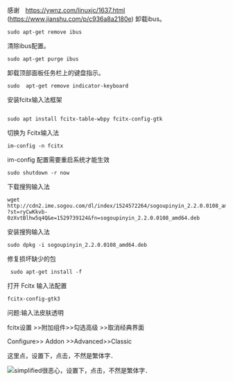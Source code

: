 ﻿感谢　https://ywnz.com/linuxjc/1637.html
(https://www.jianshu.com/p/c936a8a2180e)
卸载ibus。

```
sudo apt-get remove ibus
```


清除ibus配置。

```
sudo apt-get purge ibus
```


卸载顶部面板任务栏上的键盘指示。

```
sudo  apt-get remove indicator-keyboard
```



安装fcitx输入法框架

```

sudo apt install fcitx-table-wbpy fcitx-config-gtk
```


切换为 Fcitx输入法

```
im-config -n fcitx
```



im-config 配置需要重启系统才能生效

```
sudo shutdown -r now
```



下载搜狗输入法

```
wget http://cdn2.ime.sogou.com/dl/index/1524572264/sogoupinyin_2.2.0.0108_amd64.deb  ?st=ryCwKkvb-0zXvtBlhw5q4Q&e=1529739124&fn=sogoupinyin_2.2.0.0108_amd64.deb

```


安装搜狗输入法

```
sudo dpkg -i sogoupinyin_2.2.0.0108_amd64.deb
```



修复损坏缺少的包

```
 sudo apt-get install -f
```



打开 Fcitx 输入法配置

```
fcitx-config-gtk3
```



问题:输入法皮肤透明

fcitx设置 >>附加组件>>勾选高级 >>取消经典界面

Configure>>  Addon  >>Advanced>>Classic






这里点，设置下，点击，不然是繁体字．

![simplified很恶心，设置下，点击，不然是繁体字．](https://img-blog.csdnimg.cn/20181119215304283.png?x-oss-process=image/watermark,type_ZmFuZ3poZW5naGVpdGk,shadow_10,text_aHR0cHM6Ly9ibG9nLmNzZG4ubmV0L3dlaXhpbl80MTA4ODg5MQ==,size_16,color_FFFFFF,t_70)
